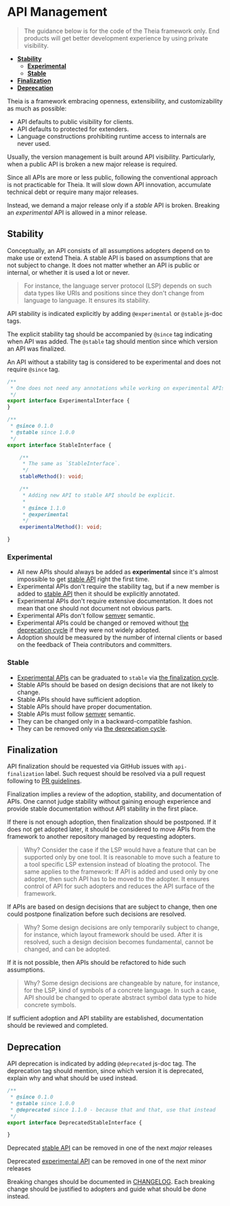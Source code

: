 # API Management

> The guidance below is for the code of the Theia framework only. End products will get better development experience by using private visibility.


- [**Stability**](#stability)
  - [**Experimental**](#experimental)
  - [**Stable**](#stable)
- [**Finalization**](#finalization)
- [**Deprecation**](#deprecation)

Theia is a framework embracing openness, extensibility, and customizability as much as possible:
- API defaults to public visibility for clients.
- API defaults to protected for extenders.
- Language constructions prohibiting runtime access to internals are never used.

Usually, the version management is built around API visibility.
Particularly, when a public API is broken a new major release is required.


Since all APIs are more or less public, following the conventional approach is not practicable for Theia.
It will slow down API innovation, accumulate technical debt or require many major releases.

Instead, we demand a major release only if a _stable_ API is broken.
Breaking an _experimental_ API is allowed in a minor release.

## Stability

Conceptually, an API consists of all assumptions adopters depend on to make use or extend Theia.
A stable API is based on assumptions that are not subject to change.
It does not matter whether an API is public or internal, or whether it is used a lot or never.

> For instance, the language server protocol (LSP) depends on such data types like URIs and positions
since they don't change from language to language. It ensures its stability.

API stability is indicated explicitly by adding `@experimental` or `@stable` js-doc tags.

The explicit stability tag should be accompanied by `@since` tag indicating when API was added.
The `@stable` tag should mention since which version an API was finalized.

An API without a stability tag is considered to be experimental and does not require `@since` tag.

```ts
/**
 * One does not need any annotations while working on experimental APIs.
 */
export interface ExperimentalInterface {
}

/**
 * @since 0.1.0
 * @stable since 1.0.0
 */
export interface StableInterface {

    /**
     * The same as `StableInterface`.
     */
    stableMethod(): void;

    /**
     * Adding new API to stable API should be explicit.
     *
     * @since 1.1.0
     * @experimental
     */
    experimentalMethod(): void;

}

```

### Experimental

- All new APIs should always be added as **experimental** since it's almost impossible to get [stable API](#stable) right the first time.
- Experimental APIs don't require the stability tag, but if a new member is added to [stable API](#stable) then it should be explicitly annotated.
- Experimental APIs don't require extensive documentation. It does not mean that one should not document not obvious parts.
- Experimental APIs don't follow [semver](https://semver.org/#spec-item-8) semantic.
- Experimental APIs could be changed or removed without [the deprecation cycle](#deprecation) if they were not widely adopted.
- Adoption should be measured by the number of internal clients or based on the feedback of Theia contributors and committers.

### Stable

- [Experimental APIs](#experimental) can be graduated to `stable` via [the finalization cycle](#finalization).
- Stable APIs should be based on design decisions that are not likely to change.
- Stable APIs should have sufficient adoption.
- Stable APIs should have proper documentation.
- Stable APIs must follow [semver](https://semver.org/#spec-item-8) semantic.
- They can be changed only in a backward-compatible fashion.
- They can be removed only via [the deprecation cycle](#deprecation).

## Finalization

API finalization should be requested via GitHub issues with `api-finalization` label.
Such request should be resolved via a pull request following to [PR guidelines](https://github.com/eclipse-theia/theia/blob/master/doc/pull-requests.md#pull-requests).

Finalization implies a review of the adoption, stability, and documentation of APIs.
One cannot judge stability without gaining enough experience
and provide stable documentation without API stability in the first place.

If there is not enough adoption, then finalization should be postponed.
If it does not get adopted later, it should be considered to move APIs
from the framework to another repository managed by requesting adopters.

> Why? Consider the case if the LSP would have a feature that can be supported only by one tool.
It is reasonable to move such a feature to a tool specific LSP extension
instead of bloating the protocol. The same applies to the framework:
If API is added and used only by one adopter, then such API has to be moved to the adopter.
It ensures control of API for such adopters and reduces the API surface of the framework.

If APIs are based on design decisions that are subject to change, then
one could postpone finalization before such decisions are resolved.

> Why? Some design decisions are only temporarily subject to change, for instance,
which layout framework should be used. After it is resolved,
such a design decision becomes fundamental, cannot be changed, and can be adopted.

If it is not possible, then APIs should be refactored to hide such assumptions.

> Why? Some design decisions are changeable by nature, for instance, for the LSP,
kind of symbols of a concrete language. In such a case,
API should be changed to operate abstract symbol data type to hide concrete symbols.

If sufficient adoption and API stability are established,
documentation should be reviewed and completed.

## Deprecation

API deprecation is indicated by adding `@deprecated` js-doc tag.
The deprecation tag should mention, since which version it is deprecated, explain why and what should be used instead.

```ts
/**
 * @since 0.1.0
 * @stable since 1.0.0
 * @deprecated since 1.1.0 - because that and that, use that instead
 */
export interface DeprecatedStableInterface {

}
```

Deprecated [stable API](#stable) can be removed in one of the next *major* releases

Deprecated [experimental API](#experimental) can be removed in one of the next *minor* releases

Breaking changes should be documented in [CHANGELOG](../CHANGELOG.md). Each breaking change should be justified to adopters
and guide what should be done instead.
